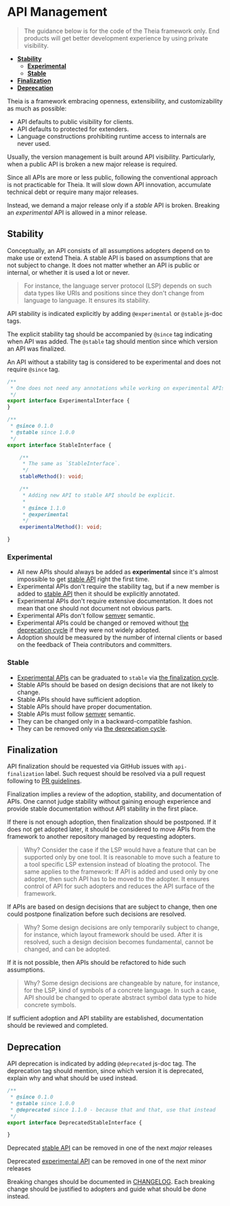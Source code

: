 # API Management

> The guidance below is for the code of the Theia framework only. End products will get better development experience by using private visibility.


- [**Stability**](#stability)
  - [**Experimental**](#experimental)
  - [**Stable**](#stable)
- [**Finalization**](#finalization)
- [**Deprecation**](#deprecation)

Theia is a framework embracing openness, extensibility, and customizability as much as possible:
- API defaults to public visibility for clients.
- API defaults to protected for extenders.
- Language constructions prohibiting runtime access to internals are never used.

Usually, the version management is built around API visibility.
Particularly, when a public API is broken a new major release is required.


Since all APIs are more or less public, following the conventional approach is not practicable for Theia.
It will slow down API innovation, accumulate technical debt or require many major releases.

Instead, we demand a major release only if a _stable_ API is broken.
Breaking an _experimental_ API is allowed in a minor release.

## Stability

Conceptually, an API consists of all assumptions adopters depend on to make use or extend Theia.
A stable API is based on assumptions that are not subject to change.
It does not matter whether an API is public or internal, or whether it is used a lot or never.

> For instance, the language server protocol (LSP) depends on such data types like URIs and positions
since they don't change from language to language. It ensures its stability.

API stability is indicated explicitly by adding `@experimental` or `@stable` js-doc tags.

The explicit stability tag should be accompanied by `@since` tag indicating when API was added.
The `@stable` tag should mention since which version an API was finalized.

An API without a stability tag is considered to be experimental and does not require `@since` tag.

```ts
/**
 * One does not need any annotations while working on experimental APIs.
 */
export interface ExperimentalInterface {
}

/**
 * @since 0.1.0
 * @stable since 1.0.0
 */
export interface StableInterface {

    /**
     * The same as `StableInterface`.
     */
    stableMethod(): void;

    /**
     * Adding new API to stable API should be explicit.
     *
     * @since 1.1.0
     * @experimental
     */
    experimentalMethod(): void;

}

```

### Experimental

- All new APIs should always be added as **experimental** since it's almost impossible to get [stable API](#stable) right the first time.
- Experimental APIs don't require the stability tag, but if a new member is added to [stable API](#stable) then it should be explicitly annotated.
- Experimental APIs don't require extensive documentation. It does not mean that one should not document not obvious parts.
- Experimental APIs don't follow [semver](https://semver.org/#spec-item-8) semantic.
- Experimental APIs could be changed or removed without [the deprecation cycle](#deprecation) if they were not widely adopted.
- Adoption should be measured by the number of internal clients or based on the feedback of Theia contributors and committers.

### Stable

- [Experimental APIs](#experimental) can be graduated to `stable` via [the finalization cycle](#finalization).
- Stable APIs should be based on design decisions that are not likely to change.
- Stable APIs should have sufficient adoption.
- Stable APIs should have proper documentation.
- Stable APIs must follow [semver](https://semver.org/#spec-item-8) semantic.
- They can be changed only in a backward-compatible fashion.
- They can be removed only via [the deprecation cycle](#deprecation).

## Finalization

API finalization should be requested via GitHub issues with `api-finalization` label.
Such request should be resolved via a pull request following to [PR guidelines](https://github.com/eclipse-theia/theia/blob/master/doc/pull-requests.md#pull-requests).

Finalization implies a review of the adoption, stability, and documentation of APIs.
One cannot judge stability without gaining enough experience
and provide stable documentation without API stability in the first place.

If there is not enough adoption, then finalization should be postponed.
If it does not get adopted later, it should be considered to move APIs
from the framework to another repository managed by requesting adopters.

> Why? Consider the case if the LSP would have a feature that can be supported only by one tool.
It is reasonable to move such a feature to a tool specific LSP extension
instead of bloating the protocol. The same applies to the framework:
If API is added and used only by one adopter, then such API has to be moved to the adopter.
It ensures control of API for such adopters and reduces the API surface of the framework.

If APIs are based on design decisions that are subject to change, then
one could postpone finalization before such decisions are resolved.

> Why? Some design decisions are only temporarily subject to change, for instance,
which layout framework should be used. After it is resolved,
such a design decision becomes fundamental, cannot be changed, and can be adopted.

If it is not possible, then APIs should be refactored to hide such assumptions.

> Why? Some design decisions are changeable by nature, for instance, for the LSP,
kind of symbols of a concrete language. In such a case,
API should be changed to operate abstract symbol data type to hide concrete symbols.

If sufficient adoption and API stability are established,
documentation should be reviewed and completed.

## Deprecation

API deprecation is indicated by adding `@deprecated` js-doc tag.
The deprecation tag should mention, since which version it is deprecated, explain why and what should be used instead.

```ts
/**
 * @since 0.1.0
 * @stable since 1.0.0
 * @deprecated since 1.1.0 - because that and that, use that instead
 */
export interface DeprecatedStableInterface {

}
```

Deprecated [stable API](#stable) can be removed in one of the next *major* releases

Deprecated [experimental API](#experimental) can be removed in one of the next *minor* releases

Breaking changes should be documented in [CHANGELOG](../CHANGELOG.md). Each breaking change should be justified to adopters
and guide what should be done instead.
